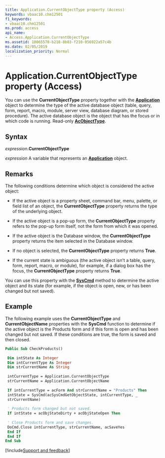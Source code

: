 ```yaml
---
title: Application.CurrentObjectType property (Access)
keywords: vbaac10.chm12501
f1_keywords:
- vbaac10.chm12501
ms.prod: access
api_name:
- Access.Application.CurrentObjectType
ms.assetid: 10065578-b218-8b83-f210-056922a57c4b
ms.date: 02/05/2019
localization_priority: Normal
---
```



# Application.CurrentObjectType property (Access)

You can use the **CurrentObjectType** property together with the **[Application](Access.Application.md)** object to determine the type of the active database object (table, query, form, report, macro, module, server view, database diagram, or stored procedure). The active database object is the object that has the focus or in which code is running. Read-only **[AcObjectType](Access.AcObjectType.md)**.


## Syntax

_expression_.**CurrentObjectType**

_expression_ A variable that represents an **[Application](Access.Application.md)** object.


## Remarks

The following conditions determine which object is considered the active object:

- If the active object is a property sheet, command bar, menu, palette, or field list of an object, the **CurrentObjectType** property returns the type of the underlying object.
    
- If the active object is a pop-up form, the **CurrentObjectType** property refers to the pop-up form itself, not the form from which it was opened.
    
- If the active object is the Database window, the **CurrentObjectType** property returns the item selected in the Database window.
    
- If no object is selected, the **CurrentObjectType** property returns **True**.
    
- If the current state is ambiguous (the active object isn't a table, query, form, report, macro, or module), for example, if a dialog box has the focus, the **CurrentObjectType** property returns **True**.
    
You can use this property with the **[SysCmd](Access.Application.SysCmd.md)** method to determine the active object and its state (for example, if the object is open, new, or has been changed but not saved).


## Example

The following example uses the **CurrentObjectType** and **CurrentObjectName** properties with the **SysCmd** function to determine if the active object is the Products form and if this form is open and has been changed but not saved. If these conditions are true, the form is saved and then closed.


```vb
Public Sub CheckProducts() 
 
 Dim intState As Integer 
 Dim intCurrentType As Integer 
 Dim strCurrentName As String 
 
 intCurrentType = Application.CurrentObjectType 
 strCurrentName = Application.CurrentObjectName 
 
 If intCurrentType = acForm And strCurrentName = "Products" Then 
 intState = SysCmd(acSysCmdGetObjectState, intCurrentType, _ 
 strCurrentName) 
 
 ' Products form changed but not saved. 
 If intState = acObjStateDirty + acObjStateOpen Then 
 
 ' Close Products form and save changes. 
 DoCmd.Close intCurrentType, strCurrentName, acSaveYes 
 End If 
 End If 
End Sub
```




[!include[Support and feedback](~/includes/feedback-boilerplate.md)]